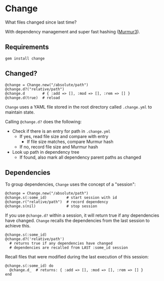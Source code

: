 Change
======

What files changed since last time?

With dependency management and super fast hashing ([Murmur3](https://github.com/PeterScott/murmur3)).

Requirements
------------

    gem install change

Changed?
--------

    @change = Change.new("/absolute/path")
    @change.d?("relative/path")
    @change.d        # { :add => [], :mod => [], :rem => [] }
    @change.d(true)  # reload

`Change` uses a YAML file stored in the root directory called `.change.yml` to maintain state.

Calling `@change.d?` does the following:

* Check if there is an entry for path in `.change.yml`
   * If yes, read file size and compare with entry
      * If file size matches, compare Murmur hash
   * If no, record file size and Murmur hash
* Look up path in dependency tree
   * If found, also mark all dependency parent paths as changed

Dependencies
------------

To group dependencies, `Change` uses the concept of a "session":

    @change = Change.new("/absolute/path")
    @change.s(:some_id)         # start session with id
    @change.r("relative/path")  # record dependency
    @change.s(nil)              # stop session

If you use `@change.d?` within a session, it will return true if any dependencies have changed. `Change` recalls the dependencies from the last session to achieve this.

    @change.s(:some_id)
    @change.d?('relative/path')
      # returns true if any dependencies have changed
      # dependencies are recalled from LAST :some_id session

Recall files that were modified during the last execution of this session:

    @change.s(:some_id) do
      @change.d_  # returns: { :add => [], :mod => [], :rem => [] }
    end
